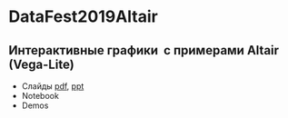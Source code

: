 # DataFest2019Altair
## Интерактивные графики  с примерами Altair (Vega-Lite)

* Слайды [pdf](), [ppt]()
* Notebook 
* Demos 
